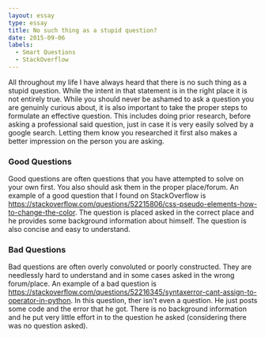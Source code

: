 ```yaml
---
layout: essay
type: essay
title: No such thing as a stupid question?
date: 2015-09-06
labels:
  - Smart Questions
  - StackOverflow
---
```


All throughout my life I have always heard that there is no such thing as a stupid question. While the intent in that statement is in the right place it is not entirely true. While you should never be ashamed to ask a question you are genuinly curious about, it is also important to take the proper steps to formulate an effective question. This includes doing prior research, before asking a professional said question, just in case it is very easily solved by a google search. Letting them know you researched it first also makes a better impression on the person you are asking. 
### Good Questions
Good questions are often questions that you have attempted to solve on your own first. You also should ask them in the proper place/forum. An example of a good question that I found on StackOverflow is https://stackoverflow.com/questions/52215806/css-pseudo-elements-how-to-change-the-color. The question is placed asked in the correct place and he provides some background information about himself. The question is also concise and easy to understand.
### Bad Questions
Bad questions are often overly convoluted or poorly constructed. They are needlessly hard to understand and in some cases asked in the wrong forum/place. An example of a bad question is https://stackoverflow.com/questions/52216345/syntaxerror-cant-assign-to-operator-in-python. In this question, ther isn't even a question. He just posts some code and the error that he got. There is no background information and he put very little effort in to the question he asked (considering there was no question asked).
